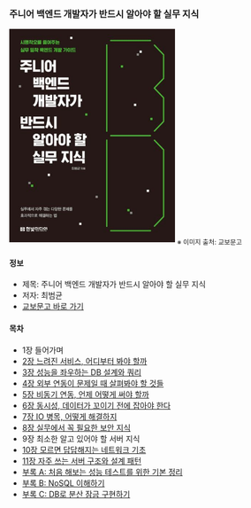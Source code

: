 ### 주니어 백엔드 개발자가 반드시 알아야 할 실무 지식

<img src="image_1.jpg" width="300">
<sub>※ 이미지 출처: 교보문고</sub>

#### 정보
- 제목: 주니어 백엔드 개발자가 반드시 알아야 할 실무 지식
- 저자: 최범균
- [교보문고 바로 가기](https://product.kyobobook.co.kr/detail/S000216376461)


#### 목차

- 1장 들어가며
- [2장 느려진 서비스, 어디부터 봐야 할까](2장/README.md)
- [3장 성능을 좌우하는 DB 설계와 쿼리](3장/README.md)
- [4장 외부 연동이 문제일 때 살펴봐야 할 것들](4장/README.md)
- [5장 비동기 연동, 언제 어떻게 써야 할까](5장/README.md)
- [6장 동시성, 데이터가 꼬이기 전에 잡아야 한다](6장/README.md)
- [7장 IO 병목, 어떻게 해결하지](7장/README.md)
- [8장 실무에서 꼭 필요한 보안 지식](8장/README.md)
- 9장 최소한 알고 있어야 할 서버 지식
- [10장 모르면 답답해지는 네트워크 기초](10장/README.md)
- [11장 자주 쓰는 서버 구조와 설계 패턴](11장/README.md)
- [부록 A: 처음 해보는 성능 테스트를 위한 기본 정리](부록A/README.md)
- [부록 B: NoSQL 이해하기](부록B/README.md)
- [부록 C: DB로 분산 잠금 구현하기](부록C/README.md)